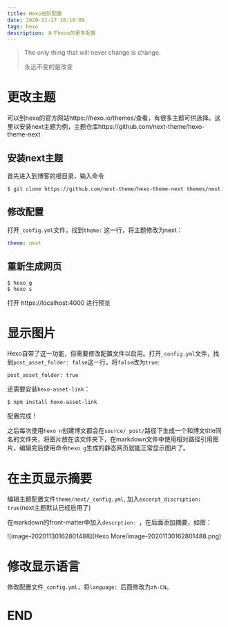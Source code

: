 ```yaml
---
title: Hexo进阶配置
date: 2020-11-27 18:18:09
tags: hexo
description: 关于hexo的更多配置
---
```


> The only thing that will never change is change.
>
> 永远不变的是改变

# 更改主题

可以到hexo的官方网站https://hexo.io/themes/查看，有很多主题可供选择。这里以安装next主题为例，主题仓库https://github.com/next-theme/hexo-theme-next

## 安装next主题

首先进入到博客的根目录，输入命令

```shell
$ git clone https://github.com/next-theme/hexo-theme-next themes/next
```

## 修改配置

打开`_config.yml`文件，找到`theme:` 这一行，将主题修改为next：

```yml
theme: next
```

## 重新生成网页

```shell
$ hexo g
$ hexo s
```

打开 https://localhost:4000 进行预览

# 显示图片

Hexo自带了这一功能，但需要修改配置文件以启用。打开`_config.yml`文件，找到`post_asset_folder: false`这一行，将`false`改为`true`:

```shell
post_asset_folder: true
```

还需要安装`hexo-asset-link`：

```shell
$ npm install hexo-asset-link
```

配置完成！

之后每次使用`hexo n`创建博文都会在`source/_post/`路径下生成一个和博文title同名的文件夹，将图片放在该文件夹下，在markdown文件中使用相对路径引用图片，编辑完后使用命令`hexo g`生成的静态网页就能正常显示图片了。

# 在主页显示摘要

编辑主题配置文件`theme/next/_config.yml`, 加入`excerpt_discription: true`(next主题默认已经启用了)

在markdown的front-matter中加入`descrption: `，在后面添加摘要，如图：

![image-20201130162801488](Hexo More/image-20201130162801488.png)

# 修改显示语言

修改配置文件`_config.yml`，将`language: `后面修改为`zh-CN`。

# END
